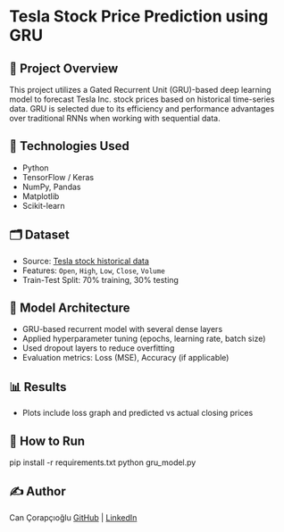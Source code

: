 # Tesla Stock Price Prediction using GRU

## 📌 Project Overview

This project utilizes a Gated Recurrent Unit (GRU)-based deep learning model to forecast Tesla Inc. stock prices based on historical time-series data. GRU is selected due to its efficiency and performance advantages over traditional RNNs when working with sequential data.

## 🧰 Technologies Used

- Python
- TensorFlow / Keras
- NumPy, Pandas
- Matplotlib
- Scikit-learn

## 🗂️ Dataset

- Source: [Tesla stock historical data](https://www.kaggle.com/code/serkanp/tesla-stock-price-prediction)
- Features: `Open`, `High`, `Low`, `Close`, `Volume`
- Train-Test Split: 70% training, 30% testing

## 🧠 Model Architecture

- GRU-based recurrent model with several dense layers
- Applied hyperparameter tuning (epochs, learning rate, batch size)
- Used dropout layers to reduce overfitting
- Evaluation metrics: Loss (MSE), Accuracy (if applicable)

## 📊 Results

- Plots include loss graph and predicted vs actual closing prices

## 🚀 How to Run
pip install -r requirements.txt
python gru_model.py

## ✍️ Author
Can Çorapçıoğlu
[GitHub](https://github.com/cancrpcoglu) | [LinkedIn](https://www.linkedin.com/in/can-%C3%A7orap%C3%A7%C4%B1o%C4%9Flu-15a340247/)
